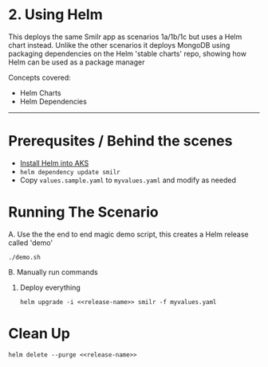 # 2. Using Helm

This deploys the same Smilr app as scenarios 1a/1b/1c but uses a Helm chart instead. Unlike the other scenarios it deploys MongoDB using packaging dependencies on the Helm 'stable charts' repo, showing how Helm can be used as a package manager

Concepts covered:
- Helm Charts
- Helm Dependencies

---

# Prerequsites / Behind the scenes
- [Install Helm into AKS](https://docs.microsoft.com/en-us/azure/aks/kubernetes-helm)
- `helm dependency update smilr`
- Copy `values.sample.yaml` to `myvalues.yaml` and modify as needed

# Running The Scenario
A. Use the the end to end magic demo script, this creates a Helm release called 'demo'
```
./demo.sh
```

B. Manually run commands

1. Deploy everything
    ```
    helm upgrade -i <<release-name>> smilr -f myvalues.yaml
    ```

# Clean Up
```
helm delete --purge <<release-name>>
```

